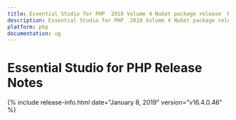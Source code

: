 ```yaml
---
title: Essential Studio for PHP  2018 Volume 4 NuGet package release  Release Notes  
description: Essential Studio for PHP  2018 Volume 4 NuGet package release  Release Notes  
platform: php
documentation: ug
---
```


# Essential Studio for PHP  Release Notes  

{% include release-info.html date="January 8, 2019"  version="v16.4.0.46" %} 






